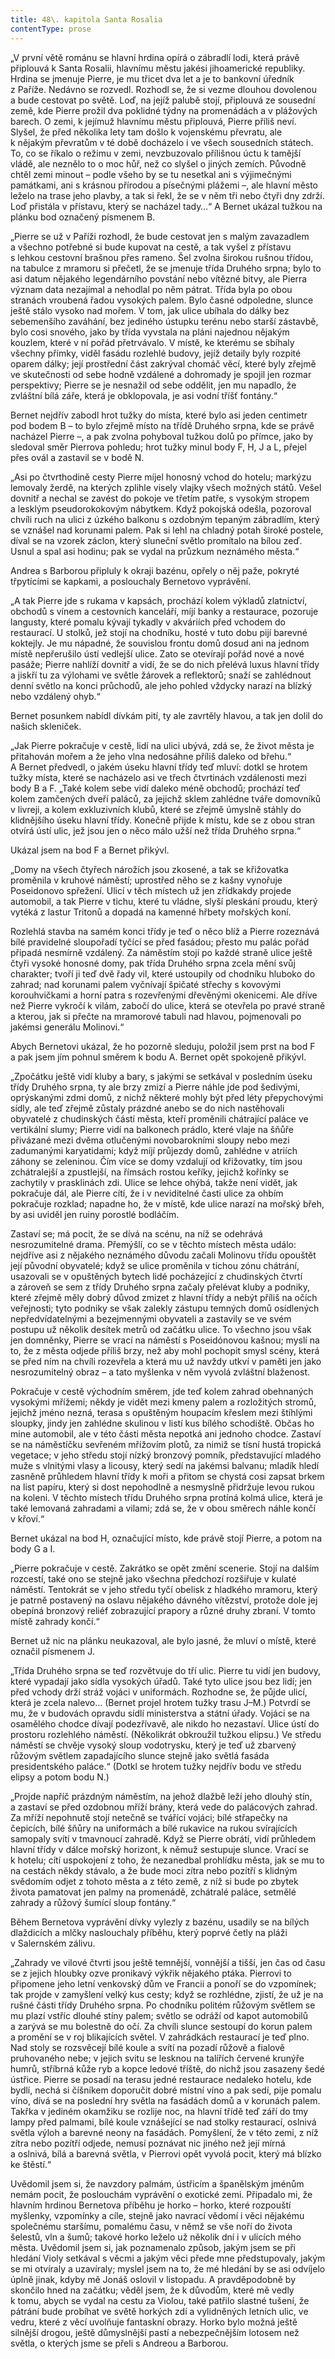 ```yaml
---
title: 48\. kapitola Santa Rosalia
contentType: prose
---
```


  

„V první větě románu se hlavní hrdina opírá o zábradlí lodi, která právě připlouvá k Santa Rosalii, hlavnímu městu jakési jihoamerické republiky. Hrdina se jmenuje Pierre, je mu třicet dva let a je to bankovní úředník z Paříže. Nedávno se rozvedl. Rozhodl se, že si vezme dlouhou dovolenou a bude cestovat po světě. Loď, na jejíž palubě stojí, připlouvá ze sousední země, kde Pierre prožil dva poklidné týdny na promenádách a v plážových barech. O zemi, k jejímuž hlavnímu městu připlouvá, Pierre příliš neví. Slyšel, že před několika lety tam došlo k vojenskému převratu, ale k nějakým převratům v té době docházelo i ve všech sousedních státech. To, co se říkalo o režimu v zemi, nevzbuzovalo přílišnou úctu k tamější vládě, ale neznělo to o moc hůř, než co slyšel o jiných zemích. Původně chtěl zemi minout – podle všeho by se tu nesetkal ani s výjimečnými památkami, ani s krásnou přírodou a písečnými plážemi –, ale hlavní město leželo na trase jeho plavby, a tak si řekl, že se v něm tři nebo čtyři dny zdrží. Loď přistála v přístavu, který se nacházel tady…“ A Bernet ukázal tužkou na plánku bod označený písmenem B.

„Pierre se už v Paříži rozhodl, že bude cestovat jen s malým zavazadlem a všechno potřebné si bude kupovat na cestě, a tak vyšel z přístavu s lehkou cestovní brašnou přes rameno. Šel zvolna širokou rušnou třídou, na tabulce z mramoru si přečetl, že se jmenuje třída Druhého srpna; bylo to asi datum nějakého legendárního povstání nebo vítězné bitvy, ale Pierra význam data nezajímal a nehodlal po něm pátrat. Třída byla po obou stranách vroubená řadou vysokých palem. Bylo časné odpoledne, slunce ještě stálo vysoko nad mořem. V tom, jak ulice ubíhala do dálky bez sebemenšího zaváhání, bez jediného ústupku terénu nebo starší zástavbě, bylo cosi snového, jako by třída vyvstala na pláni najednou nějakým kouzlem, které v ní pořád přetrvávalo. V místě, ke kterému se sbíhaly všechny přímky, viděl fasádu rozlehlé budovy, jejíž detaily byly rozpité oparem dálky; její prostřední část zakrýval chomáč věcí, které byly zřejmě ve skutečnosti od sebe hodně vzdálené a dohromady je spojil jen rozmar perspektivy; Pierre se je nesnažil od sebe oddělit, jen mu napadlo, že zvláštní bílá záře, která je obklopovala, je asi vodní tříšť fontány.“

Bernet nejdřív zabodl hrot tužky do místa, které bylo asi jeden centimetr pod bodem B – to bylo zřejmě místo na třídě Druhého srpna, kde se právě nacházel Pierre –, a pak zvolna pohyboval tužkou dolů po přímce, jako by sledoval směr Pierrova pohledu; hrot tužky minul body F, H, J a L, přejel přes ovál a zastavil se v bodě N.

„Asi po čtvrthodině cesty Pierre míjel honosný vchod do hotelu; markýzu lemovaly žerdě, na kterých zplihle visely vlajky všech možných států. Vešel dovnitř a nechal se zavést do pokoje ve třetím patře, s vysokým stropem a lesklým pseudorokokovým nábytkem. Když pokojská odešla, pozoroval chvíli ruch na ulici z úzkého balkonu s ozdobným tepaným zábradlím, který se vznášel nad korunami palem. Pak si lehl na chladný potah široké postele, díval se na vzorek záclon, který sluneční světlo promítalo na bílou zeď. Usnul a spal asi hodinu; pak se vydal na průzkum neznámého města.“

Andrea s Barborou připluly k okraji bazénu, opřely o něj paže, pokryté třpytícími se kapkami, a poslouchaly Bernetovo vyprávění.

„A tak Pierre jde s rukama v kapsách, prochází kolem výkladů zlatnictví, obchodů s vínem a cestovních kanceláří, míjí banky a restaurace, pozoruje langusty, které pomalu kývají tykadly v akváriích před vchodem do restaurací. U stolků, jež stojí na chodníku, hosté v tuto dobu pijí barevné koktejly. Je mu nápadné, že souvislou frontu domů dosud ani na jednom místě nepřerušilo ústí vedlejší ulice. Zato se otevírají pořád nové a nové pasáže; Pierre nahlíží dovnitř a vidí, že se do nich přelévá luxus hlavní třídy a jiskří tu za výlohami ve světle žárovek a reflektorů; snaží se zahlédnout denní světlo na konci průchodů, ale jeho pohled vždycky narazí na blízký nebo vzdálený ohyb.“

Bernet posunkem nabídl dívkám pití, ty ale zavrtěly hlavou, a tak jen dolil do našich skleniček.

„Jak Pierre pokračuje v cestě, lidí na ulici ubývá, zdá se, že život města je přitahován mořem a že jeho vlna nedosáhne příliš daleko od břehu.“ A Bernet předvedl, o jakém úseku hlavní třídy teď mluví: dotkl se hrotem tužky místa, které se nacházelo asi ve třech čtvrtinách vzdálenosti mezi body B a F. „Také kolem sebe vidí daleko méně obchodů; prochází teď kolem zamčených dveří paláců, za jejichž sklem zahlédne tváře domovníků v livreji, a kolem exkluzivních klubů, které se zřejmě úmyslně stáhly do klidnějšího úseku hlavní třídy. Konečně přijde k místu, kde se z obou stran otvírá ústí ulic, jež jsou jen o něco málo užší než třída Druhého srpna.“

Ukázal jsem na bod F a Bernet přikývl.

„Domy na všech čtyřech nárožích jsou zkosené, a tak se křižovatka proměnila v kruhové náměstí; uprostřed něho se z kašny vynořuje Poseidonovo spřežení. Ulicí v těch místech už jen zřídkakdy projede automobil, a tak Pierre v tichu, které tu vládne, slyší pleskání proudu, který vytéká z lastur Tritonů a dopadá na kamenné hřbety mořských koní.

Rozlehlá stavba na samém konci třídy je teď o něco blíž a Pierre rozeznává bílé pravidelné sloupořadí tyčící se před fasádou; přesto mu palác pořád připadá nesmírně vzdálený. Za náměstím stojí po každé straně ulice ještě čtyři vysoké honosné domy, pak třída Druhého srpna zcela mění svůj charakter; tvoří ji teď dvě řady vil, které ustoupily od chodníku hluboko do zahrad; nad korunami palem vyčnívají špičaté střechy s kovovými korouhvičkami a horní patra s rozevřenými dřevěnými okenicemi. Ale dříve než Pierre vykročí k vilám, zabočí do ulice, která se otevřela po pravé straně a kterou, jak si přečte na mramorové tabuli nad hlavou, pojmenovali po jakémsi generálu Molinovi.“

Abych Bernetovi ukázal, že ho pozorně sleduju, položil jsem prst na bod F a pak jsem jím pohnul směrem k bodu A. Bernet opět spokojeně přikývl.

„Zpočátku ještě vidí kluby a bary, s jakými se setkával v posledním úseku třídy Druhého srpna, ty ale brzy zmizí a Pierre náhle jde pod šedivými, oprýskanými zdmi domů, z nichž některé mohly být před léty přepychovými sídly, ale teď zřejmě zůstaly prázdné anebo se do nich nastěhovali obyvatelé z chudinských částí města, kteří proměnili chátrající paláce ve vertikální slumy; Pierre vidí na balkonech prádlo, které vlaje na šňůře přivázané mezi dvěma otlučenými novobarokními sloupy nebo mezi zadumanými karyatidami; když míjí průjezdy domů, zahlédne v atriích záhony se zeleninou. Čím více se domy vzdalují od křižovatky, tím jsou zchátralejší a zpustlejší, na římsách rostou keříky, jejichž kořínky se zachytily v prasklinách zdi. Ulice se lehce ohýbá, takže není vidět, jak pokračuje dál, ale Pierre cítí, že i v neviditelné časti ulice za ohbím pokračuje rozklad; napadne ho, že v místě, kde ulice narazí na mořský břeh, by asi uviděl jen ruiny porostlé bodláčím.

Zastaví se; má pocit, že se dívá na scénu, na níž se odehrává nesrozumitelné drama. Přemýšlí, co se v těchto místech města událo: nejdříve asi z nějakého neznámého důvodu začali Molinovu třídu opouštět její původní obyvatelé; když se ulice proměnila v tichou zónu chátrání, usazovali se v opuštěných bytech lidé pocházející z chudinských čtvrtí a zároveň se sem z třídy Druhého srpna začaly přelévat kluby a podniky, které zřejmě měly dobrý důvod zmizet z hlavní třídy a nebýt příliš na očích veřejnosti; tyto podniky se však zalekly zástupu temných domů osídlených nepředvídatelnými a bezejmennými obyvateli a zastavily se ve svém postupu už několik desítek metrů od začátku ulice. To všechno jsou však jen domněnky, Pierre se vrací na náměstí s Poseidónovou kašnou; myslí na to, že z města odjede příliš brzy, než aby mohl pochopit smysl scény, která se před ním na chvíli rozevřela a která mu už navždy utkví v paměti jen jako nesrozumitelný obraz – a tato myšlenka v něm vyvolá zvláštní blaženost.

Pokračuje v cestě východním směrem, jde teď kolem zahrad obehnaných vysokými mřížemi; někdy je vidět mezi kmeny palem a rozložitých stromů, jejichž jméno nezná, terasa s opuštěným houpacím křeslem mezi štíhlými sloupky, jindy jen zahlédne skulinou v listí kus bílého schodiště. Občas ho mine automobil, ale v této části města nepotká ani jednoho chodce. Zastaví se na náměstíčku sevřeném mřížovím plotů, za nimiž se tísní hustá tropická vegetace; v jeho středu stojí nízký bronzový pomník, představující mladého muže s vlnitými vlasy a licousy, který sedí na jakémsi balvanu; mladík hledí zasněně průhledem hlavní třídy k moři a přitom se chystá cosi zapsat brkem na list papíru, který si dost nepohodlně a nesmyslně přidržuje levou rukou na koleni. V těchto místech třídu Druhého srpna protíná kolmá ulice, která je také lemovaná zahradami a vilami; zdá se, že v obou směrech náhle končí v křoví.“

Bernet ukázal na bod H, označující místo, kde právě stojí Pierre, a potom na body G a I.

„Pierre pokračuje v cestě. Zakrátko se opět změní scenerie. Stojí na dalším rozcestí, také ono se stejně jako všechna předchozí rozšiřuje v kulaté náměstí. Tentokrát se v jeho středu tyčí obelisk z hladkého mramoru, který je patrně postavený na oslavu nějakého dávného vítězství, protože dole jej obepíná bronzový reliéf zobrazující prapory a různé druhy zbraní. V tomto místě zahrady končí.“

Bernet už nic na plánku neukazoval, ale bylo jasné, že mluví o místě, které označil písmenem J.

„Třída Druhého srpna se teď rozvětvuje do tří ulic. Pierre tu vidí jen budovy, které vypadají jako sídla vysokých úřadů. Také tyto ulice jsou bez lidí; jen před vchody drží stráž vojáci v uniformách. Rozhodne se, že půjde ulicí, která je zcela nalevo… (Bernet projel hrotem tužky trasu J–M.) Potvrdí se mu, že v budovách opravdu sídlí ministerstva a státní úřady. Vojáci se na osamělého chodce dívají podezřívavě, ale nikdo ho nezastaví. Ulice ústí do prostoru rozlehlého náměstí. (Několikrát obkroužil tužkou elipsu.) Ve středu náměstí se chvěje vysoký sloup vodotrysku, který je teď už zbarvený růžovým světlem zapadajícího slunce stejně jako světlá fasáda presidentského paláce.“ (Dotkl se hrotem tužky nejdřív bodu ve středu elipsy a potom bodu N.)

„Projde napříč prázdným náměstím, na jehož dlažbě leží jeho dlouhý stín, a zastaví se před ozdobnou mříží brány, která vede do palácových zahrad. Za mříží nepohnutě stojí netečně se tvářící vojáci; bílé střapečky na čepicích, bílé šňůry na uniformách a bílé rukavice na rukou svírajících samopaly svítí v tmavnoucí zahradě. Když se Pierre obrátí, vidí průhledem hlavní třídy v dálce mořský horizont, k němuž sestupuje slunce. Vrací se k hotelu; cítí uspokojení z toho, že nezanedbal prohlídku města, jak se mu to na cestách někdy stávalo, a že bude moci zítra nebo pozítří s klidným svědomím odjet z tohoto města a z této země, z níž si bude po zbytek života pamatovat jen palmy na promenádě, zchátralé paláce, setmělé zahrady a růžový šumící sloup fontány.“

Během Bernetova vyprávění dívky vylezly z bazénu, usadily se na bílých dlaždicích a mlčky naslouchaly příběhu, který poprvé četly na pláži v Salernském zálivu.

„Zahrady ve vilové čtvrti jsou ještě temnější, vonnější a tišší, jen čas od času se z jejich hloubky ozve pronikavý výkřik nějakého ptáka. Pierrovi to připomene jeho letní venkovský dům ve Francii a ponoří se do vzpomínek; tak projde v zamyšlení velký kus cesty; když se rozhlédne, zjistí, že už je na rušné části třídy Druhého srpna. Po chodníku politém růžovým světlem se mu plazí vstříc dlouhé stíny palem; světlo se odráží od kapot automobilů a zarývá se mu bolestně do očí. Za chvíli slunce sestoupí do korun palem a promění se v roj blikajících světel. V zahrádkách restaurací je teď plno. Nad stoly se rozsvěcejí bílé koule a svítí na pozadí růžově a fialově pruhovaného nebe; v jejich svitu se lesknou na talířích červené krunýře humrů, stříbrná kůže ryb a kopce ledové tříště, do nichž jsou zasazeny šedé ústřice. Pierre se posadí na terasu jedné restaurace nedaleko hotelu, kde bydlí, nechá si číšníkem doporučit dobré místní víno a pak sedí, pije pomalu víno, dívá se na poslední hry světla na fasádách domů a v korunách palem. Takřka v jediném okamžiku se rozlije noc, na hlavní třídě teď září do tmy lampy před palmami, bílé koule vznášející se nad stolky restaurací, oslnivá světla výloh a barevné neony na fasádách. Pomyšlení, že v této zemi, z níž zítra nebo pozítří odjede, nemusí poznávat nic jiného než její mírná a oslnivá, bílá a barevná světla, v Pierrovi opět vyvolá pocit, který má blízko ke štěstí.“

Uvědomil jsem si, že navzdory palmám, ústřicím a španělským jménům nemám pocit, že poslouchám vyprávění o exotické zemi. Připadalo mi, že hlavním hrdinou Bernetova příběhu je horko – horko, které rozpouští myšlenky, vzpomínky a cíle, stejně jako navrací vědomí i věci nějakému společnému staršímu, pomalému času, v němž se vše noří do života šelestů, vln a šumů; takové horko leželo už několik dní i v ulicích mého města. Uvědomil jsem si, jak poznamenalo způsob, jakým jsem se při hledání Violy setkával s věcmi a jakým věci přede mne předstupovaly, jakým se mi otvíraly a uzavíraly; myslel jsem na to, že mé hledání by se asi odvíjelo úplně jinak, kdyby mě Jonáš oslovil v listopadu. A pravděpodobně by skončilo hned na začátku; věděl jsem, že k důvodům, které mě vedly k tomu, abych se vydal na cestu za Violou, také patřilo slastné tušení, že pátrání bude probíhat ve světě horkých zdí a vylidněných letních ulic, ve vedru, které z věcí uvolňuje fantaskní obrazy. Horko bylo možná ještě silnější drogou, ještě důmyslnější pastí a nebezpečnějším lotosem než světla, o kterých jsme se přeli s Andreou a Barborou.
